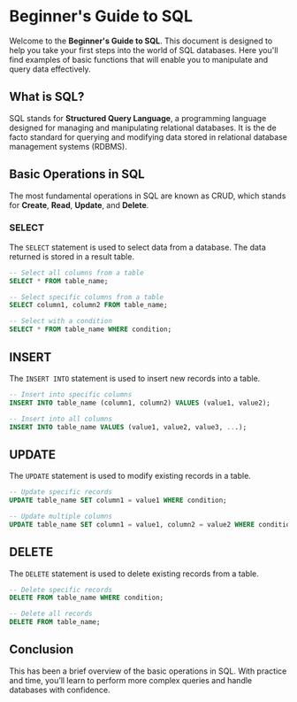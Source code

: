 # Beginner's Guide to SQL

Welcome to the **Beginner's Guide to SQL**. This document is designed to help you take your first steps into the world of SQL databases. Here you'll find examples of basic functions that will enable you to manipulate and query data effectively.

## What is SQL?

SQL stands for **Structured Query Language**, a programming language designed for managing and manipulating relational databases. It is the de facto standard for querying and modifying data stored in relational database management systems (RDBMS).

## Basic Operations in SQL

The most fundamental operations in SQL are known as CRUD, which stands for **Create**, **Read**, **Update**, and **Delete**.

### SELECT

The `SELECT` statement is used to select data from a database. The data returned is stored in a result table.

```sql
-- Select all columns from a table
SELECT * FROM table_name;

-- Select specific columns from a table
SELECT column1, column2 FROM table_name;

-- Select with a condition
SELECT * FROM table_name WHERE condition;
```

## INSERT
The `INSERT INTO` statement is used to insert new records into a table.

```sql
-- Insert into specific columns
INSERT INTO table_name (column1, column2) VALUES (value1, value2);

-- Insert into all columns
INSERT INTO table_name VALUES (value1, value2, value3, ...);
```

## UPDATE
The `UPDATE` statement is used to modify existing records in a table.
```sql
-- Update specific records
UPDATE table_name SET column1 = value1 WHERE condition;

-- Update multiple columns
UPDATE table_name SET column1 = value1, column2 = value2 WHERE condition;
```
## DELETE
The `DELETE` statement is used to delete existing records from a table.
```sql
-- Delete specific records
DELETE FROM table_name WHERE condition;

-- Delete all records
DELETE FROM table_name;
```
## Conclusion
This has been a brief overview of the basic operations in SQL. With practice and time, you’ll learn to perform more complex queries and handle databases with confidence.

